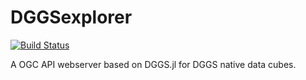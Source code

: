 # DGGSexplorer

[![Build Status](https://github.com/danlooo/DGGSExplorer.jl/actions/workflows/CI.yml/badge.svg?branch=main)](https://github.com/danlooo/DGGSExplorer.jl/actions/workflows/CI.yml?query=branch%3Amain)

A OGC API webserver based on DGGS.jl for DGGS native data cubes.
